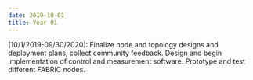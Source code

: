 ```yaml
---
date: 2019-10-01
title: Year 01
---
```


(10/1/2019-09/30/2020): Finalize node and topology designs and deployment plans, collect community feedback. Design and begin implementation of control and measurement software. Prototype and test different FABRIC nodes.
